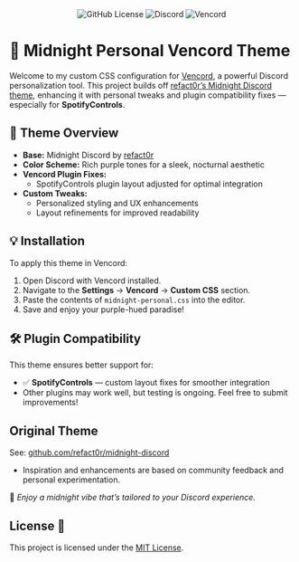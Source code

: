 <div align="center">
  <img alt="GitHub License" src="https://img.shields.io/github/license/jay-gleeson/vencord-settings">
  <img src="https://img.shields.io/badge/Discord-%235865F2.svg?&logo=discord&logoColor=white" alt="Discord">
  <img src="https://img.shields.io/badge/Vencord-E46F92.svg?&logo=vencord&logoColor=white" alt="Vencord">
</div>

# 🌙 Midnight Personal Vencord Theme

Welcome to my custom CSS configuration for [Vencord](https://github.com/Vencord/Vencord), a powerful Discord personalization tool. This project builds off [refact0r’s Midnight Discord theme](https://github.com/refact0r/midnight-discord), enhancing it with personal tweaks and plugin compatibility fixes — especially for **SpotifyControls**.

## 🎨 Theme Overview

- **Base:** Midnight Discord by [refact0r](https://github.com/refact0r)
- **Color Scheme:** Rich purple tones for a sleek, nocturnal aesthetic
- **Vencord Plugin Fixes:** 
  - SpotifyControls plugin layout adjusted for optimal integration
- **Custom Tweaks:**
  - Personalized styling and UX enhancements
  - Layout refinements for improved readability

## 💡 Installation

To apply this theme in Vencord:

1. Open Discord with Vencord installed.
2. Navigate to the **Settings** → **Vencord** → **Custom CSS** section.
3. Paste the contents of `midnight-personal.css` into the editor.
4. Save and enjoy your purple-hued paradise!

## 🛠️ Plugin Compatibility

This theme ensures better support for:
- ✅ **SpotifyControls** — custom layout fixes for smoother integration
- Other plugins may work well, but testing is ongoing. Feel free to submit improvements!

## Original Theme
See: [github.com/refact0r/midnight-discord](https://github.com/refact0r/midnight-discord)
- Inspiration and enhancements are based on community feedback and personal experimentation.

🖤 _Enjoy a midnight vibe that’s tailored to your Discord experience._

## License 🧾
This project is licensed under the [MIT License](LICENSE).
